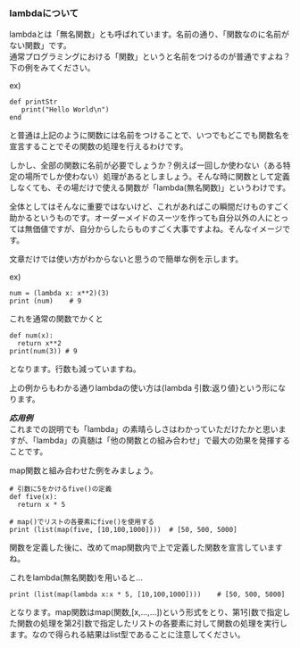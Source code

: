 ### lambdaについて  
lambdaとは「無名関数」とも呼ばれています。名前の通り、「関数なのに名前がない関数」です。  
通常プログラミングにおける「関数」というと名前をつけるのが普通ですよね？下の例をみてください。  

ex)  
```
def printStr
   print("Hello World\n")
end
```

と普通は上記のように関数には名前をつけることで、いつでもどこでも関数名を宣言することでその関数の処理を行えるわけです。  

しかし、全部の関数に名前が必要でしょうか？例えば一回しか使わない（ある特定の場所でしか使わない）処理があるとしましょう。そんな時に関数として定義しなくても、その場だけで使える関数が「lambda(無名関数)」というわけです。  

全体としてはそんなに重要ではないけど、これがあればこの瞬間だけものすごく助かるというものです。オーダーメイドのスーツを作っても自分以外の人にとっては無価値ですが、自分からしたらものすごく大事ですよね。そんなイメージです。  

文章だけでは使い方がわからないと思うので簡単な例を示します。  

ex)  
```
num = (lambda x: x**2)(3)
print (num)    # 9
```
これを通常の関数でかくと  
```
def num(x):
  return x**2
print(num(3)) # 9
```

となります。行数も減っていますね。  

上の例からもわかる通りlambdaの使い方は{lambda 引数:返り値}という形になります。  


***応用例***  
これまでの説明でも「lambda」の素晴らしさはわかっていただけたかと思いますが、「lambda」の真髄は「他の関数との組み合わせ」で最大の効果を発揮することです。  

map関数と組み合わせた例をみましょう。  
```
# 引数に5をかけるfive()の定義
def five(x):
  return x * 5

# map()でリストの各要素にfive()を使用する
print (list(map(five, [10,100,1000])))  # [50, 500, 5000]
```
関数を定義した後に、改めてmap関数内で上で定義した関数を宣言していますね。  

これをlambda(無名関数)を用いると…  
```
print (list(map(lambda x:x * 5, [10,100,1000])))    # [50, 500, 5000]
```

となります。map関数はmap(関数,[x,…,…])という形式をとり、第1引数で指定した関数の処理を第2引数で指定したリストの各要素に対して関数の処理を実行します。なので得られる結果はlist型であることに注意してください。  

